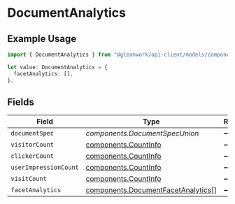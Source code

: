 # DocumentAnalytics

## Example Usage

```typescript
import { DocumentAnalytics } from "@gleanwork/api-client/models/components";

let value: DocumentAnalytics = {
  facetAnalytics: [],
};
```

## Fields

| Field                                                                                    | Type                                                                                     | Required                                                                                 | Description                                                                              |
| ---------------------------------------------------------------------------------------- | ---------------------------------------------------------------------------------------- | ---------------------------------------------------------------------------------------- | ---------------------------------------------------------------------------------------- |
| `documentSpec`                                                                           | *components.DocumentSpecUnion*                                                           | :heavy_minus_sign:                                                                       | N/A                                                                                      |
| `visitorCount`                                                                           | [components.CountInfo](../../models/components/countinfo.md)                             | :heavy_minus_sign:                                                                       | N/A                                                                                      |
| `clickerCount`                                                                           | [components.CountInfo](../../models/components/countinfo.md)                             | :heavy_minus_sign:                                                                       | N/A                                                                                      |
| `userImpressionCount`                                                                    | [components.CountInfo](../../models/components/countinfo.md)                             | :heavy_minus_sign:                                                                       | N/A                                                                                      |
| `visitCount`                                                                             | [components.CountInfo](../../models/components/countinfo.md)                             | :heavy_minus_sign:                                                                       | N/A                                                                                      |
| `facetAnalytics`                                                                         | [components.DocumentFacetAnalytics](../../models/components/documentfacetanalytics.md)[] | :heavy_minus_sign:                                                                       | N/A                                                                                      |